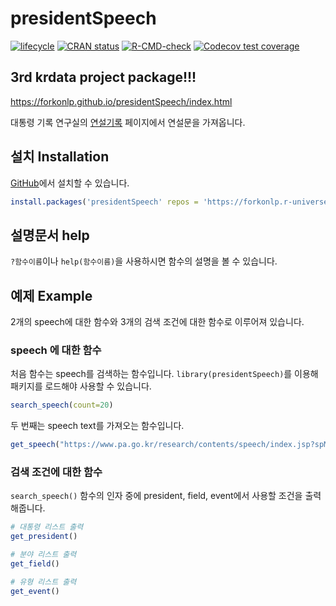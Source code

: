 # presidentSpeech

[![lifecycle](https://img.shields.io/badge/lifecycle-experimental-orange.svg)](https://www.tidyverse.org/lifecycle/#experimental)
[![CRAN status](https://www.r-pkg.org/badges/version/presidentSpeech)](https://cran.r-project.org/package=presidentSpeech)
[![R-CMD-check](https://github.com/forkonlp/presidentSpeech/workflows/R-CMD-check/badge.svg)](https://github.com/forkonlp/presidentSpeech/actions)
[![Codecov test coverage](https://codecov.io/gh/forkonlp/presidentSpeech/branch/main/graph/badge.svg)](https://codecov.io/gh/forkonlp/presidentSpeech?branch=main)

## 3rd krdata project package!!!

<https://forkonlp.github.io/presidentSpeech/index.html>

대통령 기록 연구실의 [연설기록][연설기록] 페이지에서 연설문을 가져옵니다.

## 설치 Installation

[GitHub](https://github.com/)에서 설치할 수 있습니다.

``` r
install.packages('presidentSpeech' repos = 'https://forkonlp.r-universe.dev')
```

## 설명문서 help

`?함수이름`이나 `help(함수이름)`을 사용하시면 함수의 설명을 볼 수 있습니다.

## 예제 Example

2개의 speech에 대한 함수와 3개의 검색 조건에 대한 함수로 이루어져 있습니다.

### speech 에 대한 함수

처음 함수는 speech를 검색하는 함수입니다. `library(presidentSpeech)`를 이용해 패키지를 로드해야 사용할 수 있습니다.

``` r
search_speech(count=20)
```

두 번째는 speech text를 가져오는 함수입니다.

``` r
get_speech("https://www.pa.go.kr/research/contents/speech/index.jsp?spMode=view&catid=c_pa02062&artid=1308580")
```

### 검색 조건에 대한 함수

`search_speech()` 함수의 인자 중에 president, field, event에서 사용할 조건을 출력해줍니다.

```r
# 대통령 리스트 출력
get_president()

# 분야 리스트 출력
get_field()

# 유형 리스트 출력
get_event()
```

[연설기록]: https://www.pa.go.kr/research/contents/speech/index.jsp
